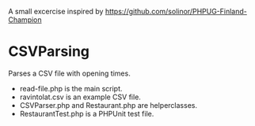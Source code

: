 A small excercise inspired by https://github.com/solinor/PHPUG-Finland-Champion

CSVParsing
==========
Parses a CSV file with opening times.

- read-file.php is the main script.
- ravintolat.csv is an example CSV file.
- CSVParser.php and Restaurant.php are helperclasses.
- RestaurantTest.php is a PHPUnit test file.


